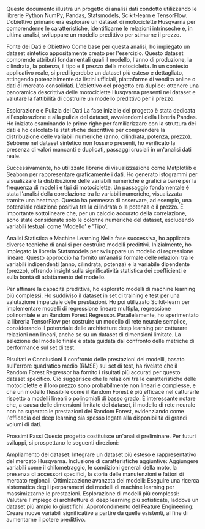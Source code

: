 Questo documento illustra un progetto di analisi dati condotto utilizzando le librerie Python NumPy, Pandas, Statsmodels, Scikit-learn e TensorFlow. L'obiettivo primario era esplorare un dataset di motociclette Husqvarna per comprenderne le caratteristiche, identificarne le relazioni intrinseche e, in ultima analisi, sviluppare un modello predittivo per stimarne il prezzo.

Fonte dei Dati e Obiettivo
Come base per questa analisi, ho impiegato un dataset sintetico appositamente creato per l'esercizio. Questo dataset comprende attributi fondamentali quali il modello, l'anno di produzione, la cilindrata, la potenza, il tipo e il prezzo della motocicletta. In un contesto applicativo reale, si prediligerebbe un dataset più esteso e dettagliato, attingendo potenzialmente da listini ufficiali, piattaforme di vendita online o dati di mercato consolidati. L'obiettivo del progetto era duplice: ottenere una panoramica descrittiva delle motociclette Husqvarna presenti nel dataset e valutare la fattibilità di costruire un modello predittivo per il prezzo.

Esplorazione e Pulizia dei Dati
La fase iniziale del progetto è stata dedicata all'esplorazione e alla pulizia del dataset, avvalendomi della libreria Pandas. Ho iniziato esaminando le prime righe per familiarizzare con la struttura dei dati e ho calcolato le statistiche descrittive per comprendere la distribuzione delle variabili numeriche (anno, cilindrata, potenza, prezzo). Sebbene nel dataset sintetico non fossero presenti, ho verificato la presenza di valori mancanti e duplicati, passaggi cruciali in un'analisi dati reale.

Successivamente, ho utilizzato librerie di visualizzazione come Matplotlib e Seaborn per rappresentare graficamente i dati. Ho generato istogrammi per visualizzare la distribuzione delle variabili numeriche e grafici a barre per la frequenza di modelli e tipi di motociclette. Un passaggio fondamentale è stata l'analisi della correlazione tra le variabili numeriche, visualizzata tramite una heatmap. Questo ha permesso di osservare, ad esempio, una potenziale relazione positiva tra la cilindrata o la potenza e il prezzo. È importante sottolineare che, per un calcolo accurato della correlazione, sono state considerate solo le colonne numeriche del dataset, escludendo variabili testuali come 'Modello' e 'Tipo'.

Analisi Statistica e Machine Learning
Nella fase successiva, ho applicato diverse tecniche di analisi per costruire modelli predittivi. Inizialmente, ho impiegato la libreria Statsmodels per sviluppare un modello di regressione lineare. Questo approccio ha fornito un'analisi formale delle relazioni tra le variabili indipendenti (anno, cilindrata, potenza) e la variabile dipendente (prezzo), offrendo insight sulla significatività statistica dei coefficienti e sulla bontà di adattamento del modello.

Per affinare la capacità predittiva, ho esplorato modelli di machine learning più complessi. Ho suddiviso il dataset in set di training e test per una valutazione imparziale delle prestazioni. Ho poi utilizzato Scikit-learn per implementare modelli di regressione lineare multipla, regressione polinomiale e un Random Forest Regressor. Parallelamente, ho sperimentato la libreria TensorFlow per costruire un modello di rete neurale semplice, considerando il potenziale delle architetture deep learning per catturare relazioni non lineari, anche se su un dataset di dimensioni limitate. La selezione del modello finale è stata guidata dal confronto delle metriche di performance sul set di test.

Risultati e Conclusioni
Il confronto delle prestazioni dei modelli, basato sull'errore quadratico medio (RMSE) sul set di test, ha rivelato che il Random Forest Regressor ha fornito i risultati più accurati per questo dataset specifico. Ciò suggerisce che le relazioni tra le caratteristiche delle motociclette e il loro prezzo sono probabilmente non lineari e complesse, e che un modello flessibile come il Random Forest è più efficace nel catturarle rispetto a modelli lineari o polinomiali di basso grado. È interessante notare che, a causa delle dimensioni limitate del dataset, il modello di rete neurale non ha superato le prestazioni del Random Forest, evidenziando come l'efficacia del deep learning sia spesso legata alla disponibilità di grandi volumi di dati.

Prossimi Passi
Questo progetto costituisce un'analisi preliminare. Per futuri sviluppi, si prospettano le seguenti direzioni:

Ampliamento del dataset: Integrare un dataset più esteso e rappresentativo del mercato Husqvarna.
Inclusione di caratteristiche aggiuntive: Aggiungere variabili come il chilometraggio, le condizioni generali della moto, la presenza di accessori specifici, la storia delle manutenzioni e fattori di mercato regionali.
Ottimizzazione avanzata dei modelli: Eseguire una ricerca sistematica degli iperparametri dei modelli di machine learning per massimizzarne le prestazioni.
Esplorazione di modelli più complessi: Valutare l'impiego di architetture di deep learning più sofisticate, laddove un dataset più ampio lo giustifichi.
Approfondimento del Feature Engineering: Creare nuove variabili significative a partire da quelle esistenti, al fine di aumentarne il potere predittivo.
